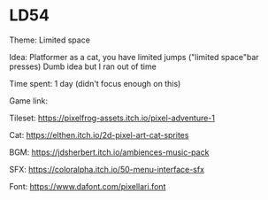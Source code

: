 # LD54

Theme: Limited space

Idea: Platformer as a cat, you have limited jumps ("limited space"bar presses)
Dumb idea but I ran out of time

Time spent: 1 day (didn't focus enough on this)

Game link:

Tileset: https://pixelfrog-assets.itch.io/pixel-adventure-1

Cat: https://elthen.itch.io/2d-pixel-art-cat-sprites

BGM: https://jdsherbert.itch.io/ambiences-music-pack

SFX: https://coloralpha.itch.io/50-menu-interface-sfx

Font: https://www.dafont.com/pixellari.font